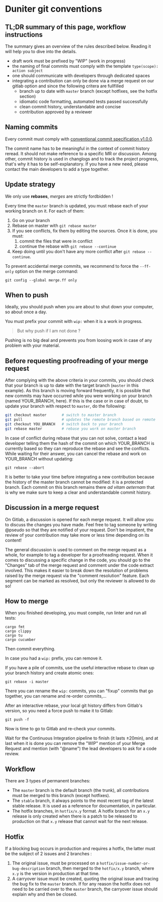 # Duniter git conventions

## TL;DR summary of this page, workflow instructions

The summary gives an overview of the rules described below. Reading it will help you to dive into the details.

- draft work must be prefixed by "WIP" (work in progress)
- the naming of final commits must comply with the template `type(scope): action subject`
- one should communicate with developers through dedicated spaces
- integrating a contribution can only be done via a merge request on our gitlab option and since the following critera are fullfilled
  - branch up to date with `master` branch (except hotfixes, see the hotfix section)
  - idiomatic code formatting, automated tests passed successfully
  - clean commit history, understandable and concise
  - contribution approved by a reviewer

## Naming commits

Every commit must comply with [conventional commit specification v1.0.0].

The commit name has to be meaningful in the context of commit history reread. It should not make reference to a specific MR or discussion.
Among other, commit history is used in changlogs and to track the project progress, that's why it has to be self-explanatory.
If you have a new need, please contact the main developers to add a type together.

## Update strategy

We only use **rebases**, *merges* are strictly fordbidden !

Every time the `master` branch is updated, you must rebase each of your working branch on it. For each of them:

1. Go on your branch
1. Rebase on master with `git rebase master`
1. If you see conflicts, fix them by editing the sources. Once it is done, you must:
   1. commit the files that were in conflict
   1. continue the rebase with `git rebase --continue`
1. Keep doing until you don't have any more conflict after `git rebase --continue`.

To prevent accidental merge commits, we recommend to force the `--ff-only` option on the merge command:

    git config --global merge.ff only

## When to push

Ideally, you should push when you are about to shut down your computer, so about once a day.

You must prefix your commit with `wip:` when it is a work in progress.

> But why push if I am not done ?

Pushing is no big deal and prevents you from loosing work in case of
any problem with your material.

## Before requesting proofreading of your merge request

After complying with the above criteria in your commits, you should check that your branch is up to date with the target branch (`master` in this example). As this branch is moving forward frequently, it is possible that new commits may have occurred while you were working on your branch (named YOUR_BRANCH, here). If this is the case or in case of doubt, to update your branch with respect to `master`, do the following:

```bash
git checkout master       # switch to master branch
git pull                  # updates the remote branch based on remote
git checkout YOU_BRANCH   # switch back to your branch
git rebase master         # rebase you work on master branch
```

In case of conflict during rebase that you can not solve, contact a lead developer telling them the hash of the commit on which YOUR_BRANCH is currently based so they can reproduce the rebase and see the conflicts. While waiting for their answer, you can cancel the rebase and work on YOUR_BRANCH without updating:

```
git rebase --abort
```

It is better to take your time before integrating a new contribution because the history of the master branch cannot be modified: it is a protected branch. Each commit on this branch remains there *ad vitam aeternam* that is why we make sure to keep a clear and understandable commit history.

## Discussion in a merge request

On Gitlab, a discussion is opened for each merge request. It will allow you to discuss the changes you have made. Feel free to tag someone by writing @pseudo so that they are notified of your request. Don't be impatient, the review of your contribution may take more or less time depending on its content!

The general discussion is used to comment on the merge request as a whole, for example to tag a developer for a proofreading request. When it comes to discussing a specific change in the code, you should go to the "Changes" tab of the merge request and comment under the code extract involved. This makes it easier to break down the resolution of problems raised by the merge request via the "comment resolution" feature. Each segment can be marked as resolved, but only the reviewer is allowed to do so!

## How to merge

When you finished developing, you must compile, run linter and run all tests:

    cargo fmt
    cargo clippy
    cargo tu
    cargo cucumber

Then commit everything.

In case you had a `wip:` prefix, you can remove it.

If you have a pile of commits, use the useful interactive rebase to clean up your branch history and create atomic ones:

    git rebase -i master

There you can rename the `wip:` commits, you can "fixup" commits that go together, you can rename and re-order commits,...

After an interactive rebase, your local git history differs from Gitlab's version, so you need a force push to make it to Gitlab:

    git push -f

Now is time to go to Gitlab and re-check your commits.

Wait for the Continuous Integration pipeline to finish (it lasts ±20min), and at last when it is done you can remove the "WIP" mention of your Merge Request and mention (with "@name") the lead developers to ask for a code review.

## Workflow

There are 3 types of permanent branches:

- The `master` branch is the default branch (the trunk), all contributions must be merged to this branch (except hotfixes).
- The `stable` branch, it always points to the most recent tag of the latest stable release. It is used as a reference for documentation, in particular.
- The hotfix branches, in `hotfix/x.y` format. A hotfix branch for an `x.y` release is only created when there is a patch to be released to production on that `x.y` release that cannot wait for the next release.

## Hotfix

If a blocking bug occurs in production and requires a hotfix, the latter must be the subject of 2 issues and 2 branches :

1. The original issue, must be processed on a `hotfix/issue-number-or-bug-description` branch, then merged to the `hotfix/x.y` branch, where `x.y` is the version in production at that time.
2. A carryover issue must be created, quoting the original issue and tracing the bug fix to the `master` branch. If for any reason the hotfix does not need to be carried over to the `master` branch, the carryover issue should explain why and then be closed.

[conventional commit specification v1.0.0]: https://www.conventionalcommits.org/en/v1.0.0/#specification
